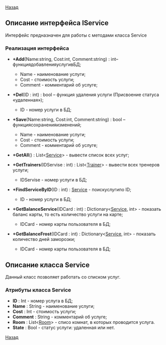 [Назад](./API.md)

## Описание интерфейса IService

Интерфейс предназначен для работы с методами класса Service

### Реализация интерфейса

+ **+Add**(Name:string, Cost:int, Comment:string) : int– функциядобавленияуслугивБД;
	* Name - наименование услуги;
	* Cost - стоимость услуги;
	* Comment - комментарий об услуге;

+ **+Del**(ID : int) : bool – функция удаления услуги (Присвоение статуса «удаленная»);
	* ID - номер услуги в БД;

+ **+Save**(Name:string, Cost:int, Comment:string) : bool – функциясохраненияизменений;
	* Name - наименование услуги;
	* Cost - стоимость услуги;
	* Comment - комментарий об услуге;

+ **+GetAll**() : List<[Service](https://github.com/qwertyKEK/my/blob/master/IService.md#%D0%BE%D0%BF%D0%B8%D1%81%D0%B0%D0%BD%D0%B8%D0%B5-%D0%BA%D0%BB%D0%B0%D1%81%D1%81%D0%B0-service)> - вывести список всех услуг;

+ **+GetTrainers**(IDServise : int) : List<[Trainer](https://github.com/qwertyKEK/my/blob/master/ITrainer.md#%D0%BE%D0%BF%D0%B8%D1%81%D0%B0%D0%BD%D0%B8%D0%B5-%D0%BA%D0%BB%D0%B0%D1%81%D1%81%D0%B0-trainer)> - вывести всех тренеров услуги;
	* IDServise - номер услуги в БД;

+ **+FindServiceByID**(ID : int) : [Service](https://github.com/qwertyKEK/my/blob/master/IService.md#%D0%BE%D0%BF%D0%B8%D1%81%D0%B0%D0%BD%D0%B8%D0%B5-%D0%BA%D0%BB%D0%B0%D1%81%D1%81%D0%B0-service) - поискуслугипо ID;
	* ID - номер услуги в БД;

+ **+GetBalanceService**(IDCard : int) : Dictionary<[Service](https://github.com/qwertyKEK/my/blob/master/IService.md#%D0%BE%D0%BF%D0%B8%D1%81%D0%B0%D0%BD%D0%B8%D0%B5-%D0%BA%D0%BB%D0%B0%D1%81%D1%81%D0%B0-service), int> - показать баланс карты, то есть количество услуги на карте;
	* IDCard - номер карты пользователя в БД;

+ **+GetBalanceFrost**(IDCard : int) : Dictionary<[Service](https://github.com/qwertyKEK/my/blob/master/IService.md#%D0%BE%D0%BF%D0%B8%D1%81%D0%B0%D0%BD%D0%B8%D0%B5-%D0%BA%D0%BB%D0%B0%D1%81%D1%81%D0%B0-service), int> - показать количество дней заморозки;
	* IDCard - номер карты пользователя в БД;

## Описание класса Service

Данный класс позволяет работать со списком услуг. 

### Атрибуты класса Service

* **ID** : Int - номер услуга в БД;
* **Name** : String - наименование услуги;
* **Cost** : Int - стоимость услуги;
* **Comment** : String - комментарий об услуге;
* **Room** : List<[Room](https://github.com/qwertyKEK/my/blob/master/IRoom.md#%D0%BE%D0%BF%D0%B8%D1%81%D0%B0%D0%BD%D0%B8%D0%B5-%D0%BA%D0%BB%D0%B0%D1%81%D1%81%D0%B0-room)> - списо комнат, в которых проводится услуга.
* **State** : Bool - статус услуги: удаленная или нет.

[Назад](./API.md)